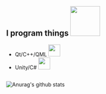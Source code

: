 ## I program things  <img src="https://emoji.gg/assets/emoji/9109_Sad_Cat_Thumbs_Up.png" height=80/>

* Qt/C++/QML  <img src="https://cdn.betterttv.net/emote/5f1b0186cf6d2144653d2970/2x" height=32/>
* Unity/C#  <img src="https://cdn.betterttv.net/emote/5f1b0186cf6d2144653d2970/2x" height=32/>
## 

![Anurag's github stats](https://github-readme-stats.vercel.app/api?username=GencerG&count_private=true&include_all_commits=false&show_icons=true&theme=dracula)
